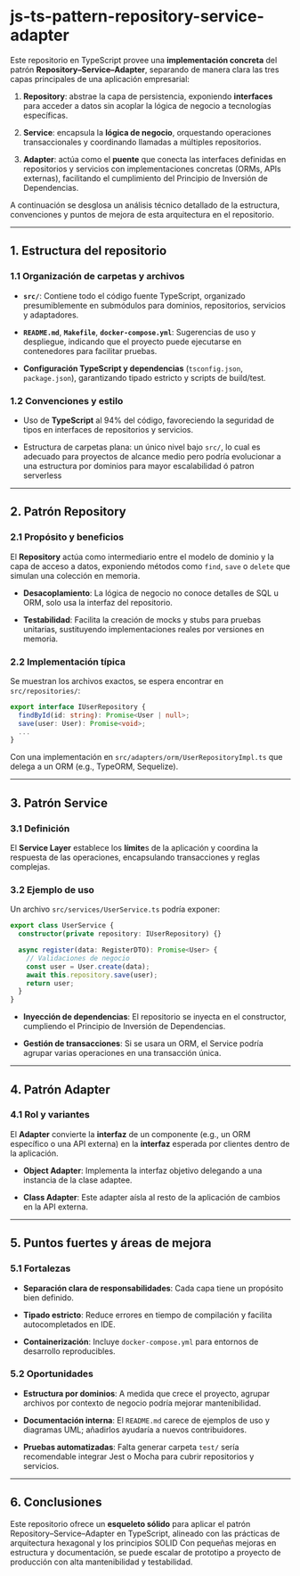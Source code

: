 # js-ts-pattern-repository-service-adapter

Este repositorio en TypeScript provee una **implementación concreta** del patrón **Repository–Service–Adapter**, separando de manera clara las tres capas principales de una aplicación empresarial:

1. **Repository**: abstrae la capa de persistencia, exponiendo **interfaces** para acceder a datos sin acoplar la lógica de negocio a tecnologías específicas.

2. **Service**: encapsula la **lógica de negocio**, orquestando operaciones transaccionales y coordinando llamadas a múltiples repositorios.

3. **Adapter**: actúa como el **puente** que conecta las interfaces definidas en repositorios y servicios con implementaciones concretas (ORMs, APIs externas), facilitando el cumplimiento del Principio de Inversión de Dependencias.

A continuación se desglosa un análisis técnico detallado de la estructura, convenciones y puntos de mejora de esta arquitectura en el repositorio.

---

## 1. Estructura del repositorio

### 1.1 Organización de carpetas y archivos

* **`src/`**: Contiene todo el código fuente TypeScript, organizado presumiblemente en submódulos para dominios, repositorios, servicios y adaptadores.

* **`README.md`**, **`Makefile`**, **`docker-compose.yml`**: Sugerencias de uso y despliegue, indicando que el proyecto puede ejecutarse en contenedores para facilitar pruebas.

* **Configuración TypeScript y dependencias** (`tsconfig.json`, `package.json`), garantizando tipado estricto y scripts de build/test.

### 1.2 Convenciones y estilo

* Uso de **TypeScript** al 94% del código, favoreciendo la seguridad de tipos en interfaces de repositorios y servicios.

* Estructura de carpetas plana: un único nivel bajo `src/`, lo cual es adecuado para proyectos de alcance medio pero podría evolucionar a una estructura por dominios para mayor escalabilidad ó patron serverless

---

## 2. Patrón Repository

### 2.1 Propósito y beneficios

El **Repository** actúa como intermediario entre el modelo de dominio y la capa de acceso a datos, exponiendo métodos como `find`, `save` o `delete` que simulan una colección en memoria.

* **Desacoplamiento**: La lógica de negocio no conoce detalles de SQL u ORM, solo usa la interfaz del repositorio.

* **Testabilidad**: Facilita la creación de mocks y stubs para pruebas unitarias, sustituyendo implementaciones reales por versiones en memoria.

### 2.2 Implementación típica

Se muestran los archivos exactos, se espera encontrar en `src/repositories/`:

```typescript
export interface IUserRepository {
  findById(id: string): Promise<User | null>;
  save(user: User): Promise<void>;
  ...
}
```

Con una implementación en `src/adapters/orm/UserRepositoryImpl.ts` que delega a un ORM (e.g., TypeORM, Sequelize).

---

## 3. Patrón Service

### 3.1 Definición

El **Service Layer** establece los **límite**s de la aplicación y coordina la respuesta de las operaciones, encapsulando transacciones y reglas complejas.

### 3.2 Ejemplo de uso

Un archivo `src/services/UserService.ts` podría exponer:

```typescript
export class UserService {
  constructor(private repository: IUserRepository) {}

  async register(data: RegisterDTO): Promise<User> {
    // Validaciones de negocio
    const user = User.create(data);
    await this.repository.save(user);
    return user;
  }
}
```

* **Inyección de dependencias**: El repositorio se inyecta en el constructor, cumpliendo el Principio de Inversión de Dependencias.

* **Gestión de transacciones**: Si se usara un ORM, el Service podría agrupar varias operaciones en una transacción única.

---

## 4. Patrón Adapter

### 4.1 Rol y variantes

El **Adapter** convierte la **interfaz** de un componente (e.g., un ORM específico o una API externa) en la **interfaz** esperada por clientes dentro de la aplicación.

* **Object Adapter**: Implementa la interfaz objetivo delegando a una instancia de la clase adaptee.

* **Class Adapter**: Este adapter aísla al resto de la aplicación de cambios en la API externa.

---

## 5. Puntos fuertes y áreas de mejora

### 5.1 Fortalezas

* **Separación clara de responsabilidades**: Cada capa tiene un propósito bien definido.

* **Tipado estricto**: Reduce errores en tiempo de compilación y facilita autocompletados en IDE.

* **Containerización**: Incluye `docker-compose.yml` para entornos de desarrollo reproducibles.

### 5.2 Oportunidades

* **Estructura por dominios**: A medida que crece el proyecto, agrupar archivos por contexto de negocio podría mejorar mantenibilidad.

* **Documentación interna**: El `README.md` carece de ejemplos de uso y diagramas UML; añadirlos ayudaría a nuevos contribuidores.

* **Pruebas automatizadas**: Falta generar carpeta `test/` sería recomendable integrar Jest o Mocha para cubrir repositorios y servicios.

---

## 6. Conclusiones

Este repositorio ofrece un **esqueleto sólido** para aplicar el patrón Repository–Service–Adapter en TypeScript, alineado con las prácticas de arquitectura hexagonal y los principios SOLID Con pequeñas mejoras en estructura y documentación, se puede escalar de prototipo a proyecto de producción con alta mantenibilidad y testabilidad.